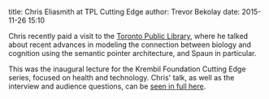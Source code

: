 title: Chris Eliasmith at TPL Cutting Edge
author: Trevor Bekolay
date: 2015-11-26 15:10

Chris recently paid a visit to the
[Toronto Public Library](http://tpl.ca/),
where he talked about recent advances in modeling the connection between biology and cognition using 
the semantic pointer architecture, and Spaun in particular.  

This was the inaugural lecture for the Krembil Foundation Cutting Edge series, focused on health
and technology.  Chris' talk, as well as the interview and audience questions, can be [seen in full here](http://tpl.ca/cuttingedge/).
